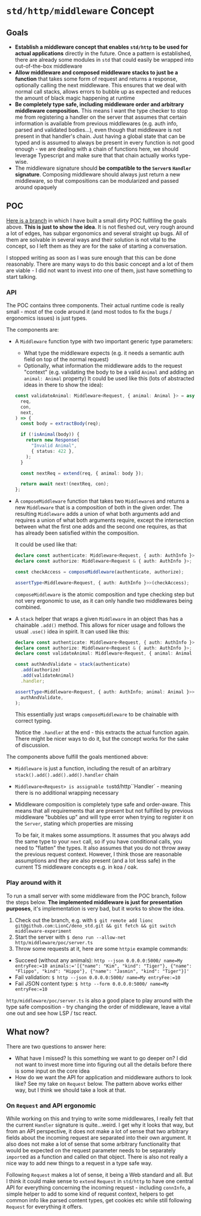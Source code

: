 # `std/http/middleware` Concept

## Goals

- **Establish a middleware concept that enables `std/http` to be used for actual
  applications** directly in the future. Once a pattern is established, there
  are already some modules in `std` that could easily be wrapped into
  out-of-the-box middleware
- **Allow middleware and composed middleware stacks to just be a function** that
  takes some form of request and returns a response, optionally calling the next
  middleware. This ensures that we deal with normal call stacks, allows errors
  to bubble up as expected and reduces the amount of black magic happening at
  runtime
- **Be completely type safe, including middleware order and arbitrary middleware
  composition.** This means I want the type checker to stop me from registering
  a handler on the server that assumes that certain information is available
  from previous middlewares (e.g. auth info, parsed and validated bodies...),
  even though that middleware is not present in that handler's chain. Just
  having a global state that can be typed and is assumed to always be present in
  every function is not good enough - we are dealing with a chain of functions
  here, we should leverage Typescript and make sure that that chain actually
  works type-wise.
- The middleware signature should **be compatible to the `Server`s `Handler`
  signature**. Composing middleware should always just return a new middleware,
  so that compositions can be modularized and passed around opaquely

## POC

[Here is a branch](https://github.com/LionC/deno_std/tree/middleware-experiment/http) in
which I have built a small dirty POC fullfiling the goals above. **This is just
to show the idea**. It is not fleshed out, very rough around a lot of edges,
has subpar ergonomics and several straight up bugs. All of them are solvable in
several ways and their solution is not vital to the concept, so I left them as
they are for the sake of starting a conversation.

I stopped writing as soon as I was sure enough that this can be done
reasonably. There are many ways to do this basic concept and a lot of them are
viable - I did not want to invest into one of them, just have something to
start talking.

### API

The POC contains three components. Their actual runtime code is really small -
most of the code around it (and most todos to fix the bugs / ergonomics issues)
is just types.

The components are:

- A `Middleware` function type with two important generic type parameters:
  - What type the middleware expects (e.g. it needs a semantic auth field on top
    of the normal request)
  - Optionally, what information the middleware adds to the request "context"
    (e.g. validating the body to be a valid `Animal` and adding an
    `animal: Animal` property) It could be used like this (lots of abstracted
    ideas in there to show the idea):

  ```typescript
  const validateAnimal: Middleware<Request, { animal: Animal }> = async (
    req,
    con,
    next,
  ) => {
    const body = extractBody(req);

    if (!isAnimal(body)) {
      return new Response(
        "Invalid Animal",
        { status: 422 },
      );
    }

    const nextReq = extend(req, { animal: body });

    return await next!(nextReq, con);
  };
  ```
- A `composeMiddleware` function that takes two `Middleware`s and returns a new
  `Middleware` that is a composition of both in the given order. The resulting
  `Middleware` adds a union of what both arguments add and requires a union of
  what both arguments require, except the intersection between what the first
  one adds and the second one requires, as that has already been satisfied
  within the composition.

  It could be used like that:

  ```typescript
  declare const authenticate: Middleware<Request, { auth: AuthInfo }>;
  declare const authorize: Middleware<Request & { auth: AuthInfo }>;

  const checkAccess = composeMiddleware(authenticate, authorize);

  assertType<Middleware<Request, { auth: AuthInfo }>>(checkAccess);
  ```

  `composeMiddleware` is the atomic composition and type checking step but not
  very ergonomic to use, as it can only handle two middlewares being combined.
- A `stack` helper that wraps a given `Middleware` in an object thas has a
  chainable `.add()` method. This allows for nicer usage and follows the usual
  `.use()` idea in spirit. It can used like this:

  ```typescript
  declare const authenticate: Middleware<Request, { auth: AuthInfo }>;
  declare const authorize: Middleware<Request & { auth: AuthInfo }>;
  declare const validateAnimal: Middleware<Request, { animal: Animal }>;

  const authAndValidate = stack(authenticate)
    .add(authorize)
    .add(validateAnimal)
    .handler;

  assertType<Middleware<Request, { auth: AuthInfo; animal: Animal }>>(
    authAndValidate,
  );
  ```

  This essentially just wraps `composeMiddleware` to be chainable with correct
  typing.

  Notice the `.handler` at the end - this extracts the actual function again.
  There might be nicer ways to do it, but the concept works for the sake of
  discussion.

The components above fulfill the goals mentioned above:

- `Middleware` is just a function, including the result of an arbitrary
  `stack().add().add().add().handler` chain
- `Middleware<Request> is assignable to`std/http``Handler` - meaning there is no
  additional wrapping necessary
- Middleware composition is completely type safe and order-aware. This means
  that all requirements that are present but not fulfilled by previous
  middleware "bubbles up" and will type error when trying to register it on the
  `Server`, stating which properties are missing

  To be fair, it makes some assumptions. It assumes that you always add the same
  type to your `next` call, so if you have conditional calls, you need to
  "flatten" the types. It also assumes that you do not throw away the previous
  request context. However, I think those are reasonable assumptions and they
  are also present (and a lot less safe) in the current TS middleware concepts
  e.g. in koa / oak.

### Play around with it

To run a small server with some middleware from the POC branch, follow the steps
below. **The implemented middleware is just for presentation purposes**, it's
implementation is very bad, but it works to show the idea.

1. Check out the branch, e.g. with
   `$ git remote add lionc git@github.com:LionC/deno_std.git && git fetch && git switch middleware-experiment`
2. Start the server with `$ deno run --allow-net http/middleware/poc/server.ts`
3. Throw some requests at it, here are some `httpie` example commands:

- Succeed (without any animals): `http --json 0.0.0.0:5000/ name=My entryFee:=10 animals:='[{"name": "Kim", "kind": "Tiger"}, {"name": "Flippo", "kind": "Hippo"}, {"name": "Jasmin", "kind": "Tiger"}]'`
- Fail validation: `$ http --json 0.0.0.0:5000/ name=My entryFee:=10`
- Fail JSON content type: `$ http --form 0.0.0.0:5000/ name=My entryFee:=10`

`http/middleware/poc/server.ts` is also a good place to play around with the type safe composition - try changing the order of middleware, leave a vital one out and see how LSP / tsc react.

## What now?

There are two questions to answer here:

- What have I missed? Is this something we want to go deeper on? I did not want
  to invest more time into figuring out all the details before there is some
  input on the core idea
- How do we want the API for application and middleware authors to look like?
  See my take on `Request` below. The pattern above works either way, but I
  think we should take a look at that.

### On `Request` and API ergonomic

While working on this and trying to write some middlewares, I really felt that
the current `Handler` signature is quite...weird. I get why it looks that way,
but from an API perspective, it does not make a lot of sense that two arbitrary
fields about the incoming request are separated into their own argument. It also
does not make a lot of sense that some arbitrary functionality that would be
expected on the request parameter needs to be separately `import`ed as a
function and called on that object. There is also not really a nice way to add
new things to a request in a type safe way.

Following `Request` makes a lot of sense, it being a Web standard and all. But I
think it could make sense to `extend` `Request` in `std/http` to have one
central API for everything concerning the incoming request - including
`connInfo`, a simple helper to add to some kind of request context, helpers to
get common info like parsed content types, get cookies etc while still following
`Request` for everything it offers.
